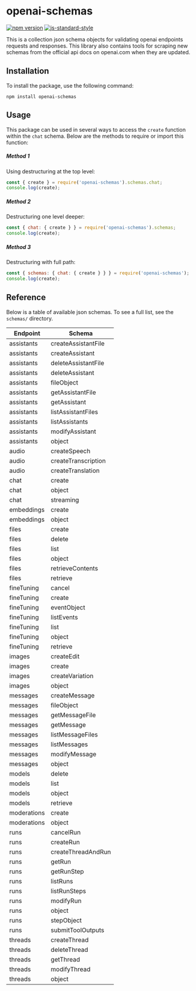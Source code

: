 # openai-schemas
[![npm version](https://badge.fury.io/js/openai-schemas.svg)](https://badge.fury.io/js/openai-schemas)
[![js-standard-style](https://img.shields.io/badge/code%20style-standard-brightgreen.svg)](http://standardjs.com)

This is a collection json schema objects for validating openai endpoints requests and responses. This library also contains tools for scraping new schemas from the official api docs on openai.com when they are updated.

## Installation
To install the package, use the following command:
```
npm install openai-schemas
```

## Usage
This package can be used in several ways to access the `create` function within the `chat` schema. Below are the methods to require or import this function:

##### Method 1
Using destructuring at the top level:
```javascript
const { create } = require('openai-schemas').schemas.chat;
console.log(create);
```

##### Method 2
Destructuring one level deeper:
```javascript
const { chat: { create } } = require('openai-schemas').schemas;
console.log(create);
```

##### Method 3
Destructuring with full path:
```javascript
const { schemas: { chat: { create } } } = require('openai-schemas');
console.log(create);
```

## Reference
Below is a table of available json schemas. To see a full list, see the `schemas/` directory.  


| Endpoint      | Schema                   |
|---------------|--------------------------|
| assistants    | createAssistantFile      |
| assistants    | createAssistant          |
| assistants    | deleteAssistantFile      |
| assistants    | deleteAssistant          |
| assistants    | fileObject               |
| assistants    | getAssistantFile         |
| assistants    | getAssistant             |
| assistants    | listAssistantFiles       |
| assistants    | listAssistants           |
| assistants    | modifyAssistant          |
| assistants    | object                   |
| audio         | createSpeech             |
| audio         | createTranscription      |
| audio         | createTranslation        |
| chat          | create                   |
| chat          | object                   |
| chat          | streaming                |
| embeddings    | create                   |
| embeddings    | object                   |
| files         | create                   |
| files         | delete                   |
| files         | list                     |
| files         | object                   |
| files         | retrieveContents         |
| files         | retrieve                 |
| fineTuning    | cancel                   |
| fineTuning    | create                   |
| fineTuning    | eventObject              |
| fineTuning    | listEvents               |
| fineTuning    | list                     |
| fineTuning    | object                   |
| fineTuning    | retrieve                 |
| images        | createEdit               |
| images        | create                   |
| images        | createVariation          |
| images        | object                   |
| messages      | createMessage            |
| messages      | fileObject               |
| messages      | getMessageFile           |
| messages      | getMessage               |
| messages      | listMessageFiles         |
| messages      | listMessages             |
| messages      | modifyMessage            |
| messages      | object                   |
| models        | delete                   |
| models        | list                     |
| models        | object                   |
| models        | retrieve                 |
| moderations   | create                   |
| moderations   | object                   |
| runs          | cancelRun                |
| runs          | createRun                |
| runs          | createThreadAndRun       |
| runs          | getRun                   |
| runs          | getRunStep               |
| runs          | listRuns                 |
| runs          | listRunSteps             |
| runs          | modifyRun                |
| runs          | object                   |
| runs          | stepObject               |
| runs          | submitToolOutputs        |
| threads       | createThread             |
| threads       | deleteThread             |
| threads       | getThread                |
| threads       | modifyThread             |
| threads       | object                   |

